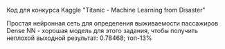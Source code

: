 Код для конкурса Kaggle "Titanic - Machine Learning from Disaster"

Простая нейронная сеть для определения выживаемости пассажиров
Dense NN - хорошая модель для этого задания, чтобы получить неплохой выходной результат: 0.78468; топ-13%
